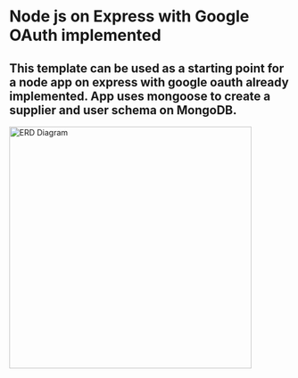 # Node js on Express with Google OAuth implemented

## This template can be used as a starting point for a node app on express with google oauth already implemented. App uses mongoose to create a supplier and user schema on MongoDB. 

<img width="434" alt="ERD Diagram" src="https://user-images.githubusercontent.com/111238493/193428787-a3015a9d-4139-4929-8139-21b3ba9f8ea1.png">

